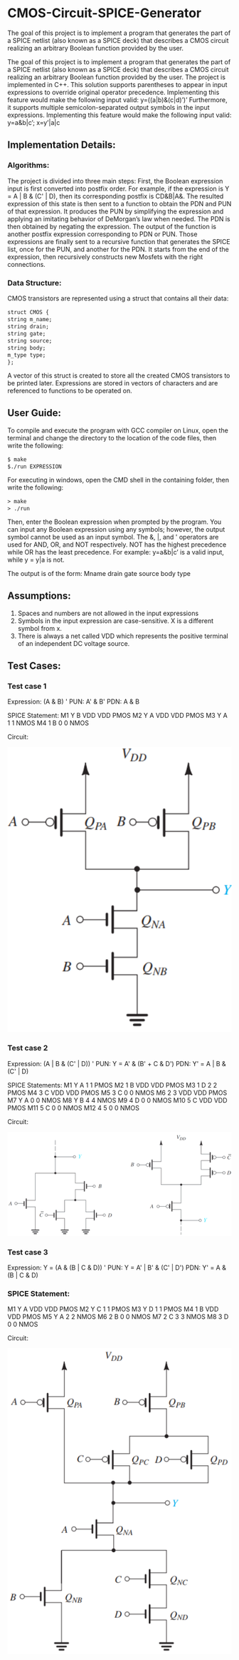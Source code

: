 # CMOS-Circuit-SPICE-Generator
The goal of this project is to implement a program that generates the part of a SPICE netlist (also known as a SPICE deck) that describes a CMOS circuit realizing an arbitrary Boolean function provided by the user.

The goal of this project is to implement a program that generates the part of a SPICE netlist (also known as a SPICE deck) that describes a CMOS circuit realizing an arbitrary Boolean function provided by the user. The project is implemented in C++. This solution supports parentheses to appear in input expressions to override original operator precedence. Implementing this feature would make the following input valid: y=((a|b)&(c|d)’)’ Furthermore, it supports multiple semicolon-separated output symbols in the input expressions. Implementing this feature would make the following input valid: y=a&b|c’; x=y’|a|c

## Implementation Details:
### Algorithms:
The project is divided into three main steps: First, the Boolean expression input is first converted into postfix order. For example, if the expression is Y = A | B & (C' | D), then its corresponding postfix is CD&B|A&. The resulted expression of this state is then sent to a function to obtain the PDN and PUN of that expression. It produces the PUN by simplifying the expression and applying an imitating behavior of DeMorgan’s law when needed. The PDN is then obtained by negating the expression. The output of the function is another postfix expression corresponding to PDN or PUN. Those expressions are finally sent to a recursive function that generates the SPICE list, once for the PUN, and another for the PDN. It starts from the end of the expression, then recursively constructs new Mosfets with the right connections.


### Data Structure:
CMOS transistors are represented using a struct that contains all their data:
```
struct CMOS {
string m_name;
string drain;
string gate;
string source;
string body;
m_type type;
};

```
A vector of this struct is created to store all the created CMOS transistors to be printed later. Expressions are stored in vectors of characters and are referenced to functions to be operated on.

## User Guide:
To compile and execute the program with GCC compiler on Linux, open the terminal and change the directory to the location of the code files, then write the following:
```
$ make
$./run EXPRESSION
```
For executing in windows, open the CMD shell in the containing folder, then write the
following:
```
> make
> ./run
```

Then, enter the Boolean expression when prompted by the program. You can input any Boolean expression using any symbols; however, the output symbol cannot be used as an input symbol. The &, |, and ' operators are used for AND, OR, and NOT respectively. NOT has the highest precedence while OR has the least precedence. For example: y=a&b|c’ is a valid input, while y = y|a is not.

The output is of the form:
Mname drain gate source body type


## Assumptions:
1. Spaces and numbers are not allowed in the input expressions
2. Symbols in the input expression are case-sensitive. X is a different symbol from x.
3. There is always a net called VDD which represents the positive terminal of an independent DC voltage source.

## Test Cases:

### Test case 1
Expression: (A & B) '
PUN: A' & B'
PDN: A & B

SPICE Statement:
M1 Y B VDD VDD PMOS
M2 Y A VDD VDD PMOS
M3 Y A 1 1 NMOS
M4 1 B 0 0 NMOS

Circuit:
<p align="center">
<img src="circuit1.png">
</p>

### Test case 2
Expression: (A | B & (C' | D)) '
PUN: Y = A' & (B' + C & D')
PDN: Y' = A | B & (C' | D)

SPICE Statements:
M1 Y A 1 1 PMOS
M2 1 B VDD VDD PMOS
M3 1 D 2 2 PMOS
M4 3 C VDD VDD PMOS
M5 3 C 0 0 NMOS
M6 2 3 VDD VDD PMOS
M7 Y A 0 0 NMOS
M8 Y B 4 4 NMOS
M9 4 D 0 0 NMOS
M10 5 C VDD VDD PMOS
M11 5 C 0 0 NMOS
M12 4 5 0 0 NMOS

Circuit:
<p align="center">
<img src="circuit2.png">
</p>

### Test case 3
Expression: Y = (A & (B | C & D)) '
PUN: Y = A' | B' & (C' | D')
PDN: Y' = A & (B | C & D)

### SPICE Statement:
M1 Y A VDD VDD PMOS
M2 Y C 1 1 PMOS
M3 Y D 1 1 PMOS
M4 1 B VDD VDD PMOS
M5 Y A 2 2 NMOS
M6 2 B 0 0 NMOS
M7 2 C 3 3 NMOS
M8 3 D 0 0 NMOS

Circuit:

<p align="center">
<img src="circuit3.png">
</p>




